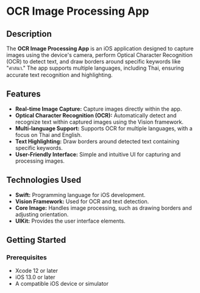# OCR Image Processing App

## Description
The **OCR Image Processing App** is an iOS application designed to capture images using the device's camera, perform Optical Character Recognition (OCR) to detect text, and draw borders around specific keywords like "ศาสนา." The app supports multiple languages, including Thai, ensuring accurate text recognition and highlighting.

## Features
- **Real-time Image Capture:** Capture images directly within the app.
- **Optical Character Recognition (OCR):** Automatically detect and recognize text within captured images using the Vision framework.
- **Multi-language Support:** Supports OCR for multiple languages, with a focus on Thai and English.
- **Text Highlighting:** Draw borders around detected text containing specific keywords.
- **User-Friendly Interface:** Simple and intuitive UI for capturing and processing images.

## Technologies Used
- **Swift:** Programming language for iOS development.
- **Vision Framework:** Used for OCR and text detection.
- **Core Image:** Handles image processing, such as drawing borders and adjusting orientation.
- **UIKit:** Provides the user interface elements.

## Getting Started

### Prerequisites
- Xcode 12 or later
- iOS 13.0 or later
- A compatible iOS device or simulator
